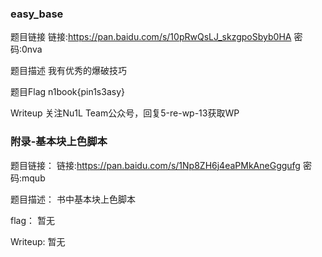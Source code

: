 ### easy_base
题目链接
链接:https://pan.baidu.com/s/10pRwQsLJ_skzgpoSbyb0HA 密码:0nva

题目描述
我有优秀的爆破技巧

题目Flag
n1book{pin1s3asy}

Writeup
关注Nu1L Team公众号，回复5-re-wp-13获取WP

### 附录-基本块上色脚本
题目链接：
链接:https://pan.baidu.com/s/1Np8ZH6j4eaPMkAneGggufg 密码:mqub

题目描述：
书中基本块上色脚本

flag：
暂无

Writeup:
暂无